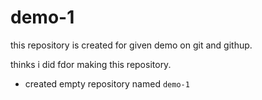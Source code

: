 # demo-1 

this repository is created for given demo on git and githup.
    
    
thinks i did fdor making this repository.

+ created empty repository named `demo-1`